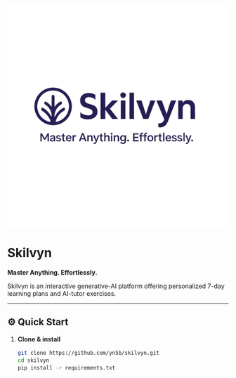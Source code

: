 ![Skilvyn – Master Anything. Effortlessly.](assets/background-removed-transparent-1751916129540.png)

# Skilvyn  
**Master Anything. Effortlessly.**

Skilvyn is an interactive generative-AI platform offering personalized 7-day learning plans and AI-tutor exercises.

---

## ⚙️ Quick Start

1. **Clone & install**  
   ```bash
   git clone https://github.com/yn5b/skilvyn.git
   cd skilvyn
   pip install -r requirements.txt

